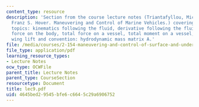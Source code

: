 ```yaml
---
content_type: resource
description: 'Section from the course lecture notes (Triantafyllou, Michael S., and
  Franz S. Hover. Maneuvering and Control of Marine Vehicles.) covering the following
  topics: kinematics following the fluid, derivative following the fluid, differential
  force on the body, total force on a vessel, total moment on a vessel, relation to
  wing lift and convention: hydrodynamic mass matrix A.'
file: /media/courses/2-154-maneuvering-and-control-of-surface-and-underwater-vehicles-13-49-fall-2004/4645bed29545bfe6c6645c29a6906752_lec9.pdf
file_type: application/pdf
learning_resource_types:
- Lecture Notes
ocw_type: OCWFile
parent_title: Lecture Notes
parent_type: CourseSection
resourcetype: Document
title: lec9.pdf
uid: 4645bed2-9545-bfe6-c664-5c29a6906752
---
```

